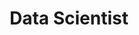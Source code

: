 ---
layout: content

number: 3
company: "Argyle Data"
period: "June, 2014 - February, 2015"
title: "Data Scientist"
supervisor: Arshak Navruzyan 
location: "San Mateo, CA"
description: "I prototyped statistical machine learning algorithms for time series analysis and fraud detection in network data as well as implemented production versions in Java."
---